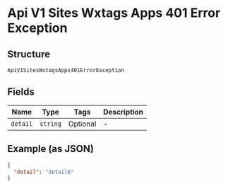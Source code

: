 
# Api V1 Sites Wxtags Apps 401 Error Exception

## Structure

`ApiV1SitesWxtagsApps401ErrorException`

## Fields

| Name | Type | Tags | Description |
|  --- | --- | --- | --- |
| `detail` | `string` | Optional | - |

## Example (as JSON)

```json
{
  "detail": "detail6"
}
```


